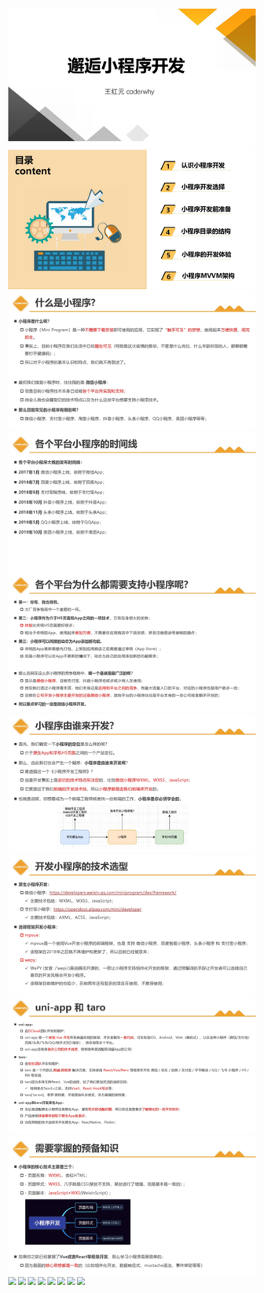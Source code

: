 ![](image/01_邂逅小程序开发/0001.jpg)
![](image/01_邂逅小程序开发/0002.jpg)
![](image/01_邂逅小程序开发/0003.jpg)
![](image/01_邂逅小程序开发/0004.jpg)
![](image/01_邂逅小程序开发/0005.jpg)
![](image/01_邂逅小程序开发/0006.jpg)
![](image/01_邂逅小程序开发/0007.jpg)
![](image/01_邂逅小程序开发/0008.jpg)
![](image/01_邂逅小程序开发/0009.jpg)
![](image/01_邂逅小程序开发/00010.jpg)
![](image/01_邂逅小程序开发/00011.jpg)
![](image/01_邂逅小程序开发/00012.jpg)
![](image/01_邂逅小程序开发/00013.jpg)
![](image/01_邂逅小程序开发/00014.jpg)
![](image/01_邂逅小程序开发/00015.jpg)
![](image/01_邂逅小程序开发/00016.jpg)
![](image/01_邂逅小程序开发/00017.jpg)
